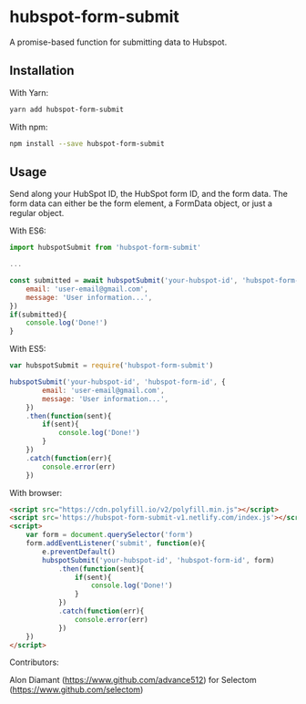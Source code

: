 # hubspot-form-submit

A promise-based function for submitting data to Hubspot.

## Installation

With Yarn:

```bash
yarn add hubspot-form-submit
```

With npm:

```bash
npm install --save hubspot-form-submit
```

## Usage

Send along your HubSpot ID, the HubSpot form ID, and the form data. The form data can either be the form element, a FormData object, or just a regular object.

With ES6:

```javascript
import hubspotSubmit from 'hubspot-form-submit'

...

const submitted = await hubspotSubmit('your-hubspot-id', 'hubspot-form-id', {
	email: 'user-email@gmail.com',
	message: 'User information...',
})
if(submitted){
	console.log('Done!')
}
```

With ES5:

```javascript
var hubspotSubmit = require('hubspot-form-submit')

hubspotSubmit('your-hubspot-id', 'hubspot-form-id', {
		email: 'user-email@gmail.com',
		message: 'User information...',
	})
	.then(function(sent){
		if(sent){
			console.log('Done!')
		}
	})
	.catch(function(err){
		console.error(err)
	})
```

With browser:

```html
<script src="https://cdn.polyfill.io/v2/polyfill.min.js"></script>
<script src='https://hubspot-form-submit-v1.netlify.com/index.js'></script>
<script>
	var form = document.querySelector('form')
	form.addEventListener('submit', function(e){
		e.preventDefault()
		hubspotSubmit('your-hubspot-id', 'hubspot-form-id', form)
			.then(function(sent){
				if(sent){
					console.log('Done!')
				}
			})
			.catch(function(err){
				console.error(err)
			})
	})
</script>
```

Contributors:

Alon Diamant (https://www.github.com/advance512) for Selectom (https://www.github.com/selectom)